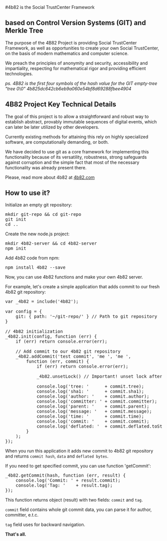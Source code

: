 #4b82 is the Social TrustCenter Framework
## based on Control Version Systems (GIT) and Merkle Tree

The purpose of the 4B82 Project is providing Social TrustCenter Framework, as well as opportunities to create your own Social TrustCenter, on the basis of modern mathematics and computer science.

We preach the principles of anonymity and security, accessibility and impartiality, respecting for mathematical rigor and providing efficient technologies.

*ps. 4B82 is the first four symbols of the hash value for the GIT empty-tree "tree 0\0" 4b825dc642cb6eb9a060e54bf8d69288fbee4904*

## 4B82 Project Key Technical Details

The goal of this project is to allow a straightforward and robust way to establish abstract, provably immutable sequences of digital events, which can later be later utilized by other developers.

Currently existing methods for attaining this rely on highly specialized software, are computationally demanding, or both.

We have decided to use git as a core framework for implementing this functionality because of its versatility, robustness, strong safeguards against corruption and the simple fact that most of the necessary functionality was already present there.

Please, read more about 4b82 at [4b82.com](http://4b82.com/#/details)

## How to use it?

Initialize an empty git repository:

<pre>mkdir git-repo && cd git-repo
git init
cd ..</pre>

Create the new node.js project:

<pre>mkdir 4b82-server && cd 4b82-server
npm init</pre>

Add 4b82 code from npm:

<pre>npm install 4b82 --save</pre>

Now, you can use 4b82 functions and make your own 4b82 server.

For example, let's create a simple application that adds commit to our fresh 4b82 git repository:

<pre>var _4b82 = include('4b82');
 
var config = {
	git: { path: '~/git-repo/' } // Path to git repository
}
 
// 4b82 initialization
_4b82.init(config, function (err) {
	if (err) return console.error(err);
 
	// Add commit to our 4b82 git repository
	_4b82.addCommit('test commit', 'me <me@local>', 'me <me@local>',
		function (err, commit) {
			if (err) return console.error(err);
 
			_4b82.unsetLock() // Important! unset lock after adding commit
 
			console.log('tree: '      + commit.tree);
			console.log('sha1: '      + commit.sha1);
			console.log('author: '    + commit.author);
			console.log('committer: ' + commit.committer);
			console.log('parent: '    + commit.parent);
			console.log('message: '   + commit.message);
			console.log('time: '      + commit.time);
			console.log('commit: '    + commit.commit);
			console.log('deflated: '  + commit.deflated.toString('base64'));
		}
	);
});</pre>

When you run this application it adds new commit to 4b82 git repository and returns `commit hash`, `data` and `deflated bytes`.

If you need to get specified commit, you can use function 'getCommit':

<pre>_4b82.getCommit(hash, function (err, result) {
	console.log('Commit: ' + result.commit);
	console.log('Tag: '    + result.tag);
});</pre>

This function returns object (result) with two fields: `commit` and `tag`.

`commit` field contains whole git commit data, you can parse it for author, committer, e.t.c.

`tag` field uses for backward navigation.

**That's all.**
